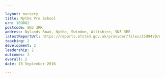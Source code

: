 ```yaml
---

layout: nursery
title: Nythe Pre School
urn: 109082
postcode: SN3 3RR
address: Nylands Road, Nythe, Swindon, Wiltshire, SN3 3RR
latestReportUrl: https://reports.ofsted.gov.uk/provider/files/2599420/urn/109082.pdf
teaching: 2
development: 2
leadership: 2
outcomes: 2
overall: 2
date: 15 September 2016

---
```

